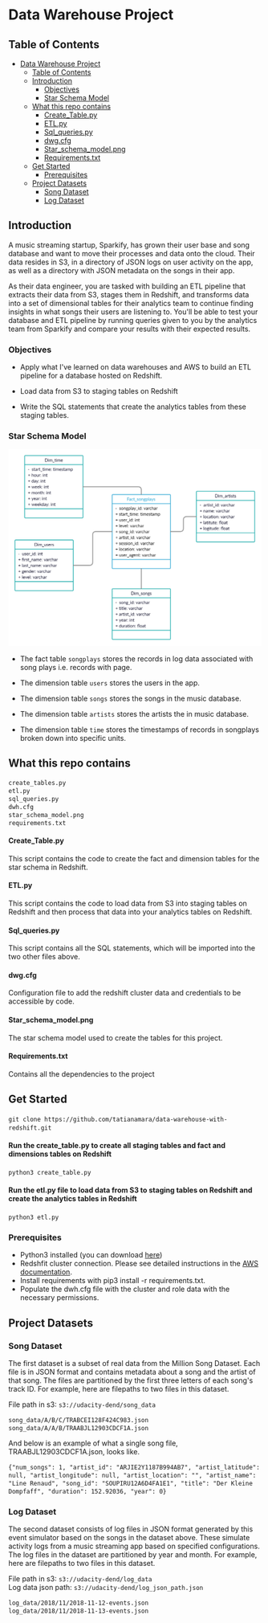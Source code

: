 # Data Warehouse Project

## Table of Contents

- [Data Warehouse Project](#data-warehouse-project)
  - [Table of Contents](#table-of-contents)  
  - [Introduction](#introduction)
    - [Objectives](#objectives)  
    - [Star Schema Model](#star-schema-model)  
  - [What this repo contains](#what-this-repo-contains)
    - [Create_Table.py](#create_tablepy)
    - [ETL.py](#etlpy)
    - [Sql_queries.py](#sql_queriespy)
    - [dwg.cfg](#dwgcfg)
    - [Star_schema_model.png](#star_schema_modelpng)
    - [Requirements.txt](#requirementstxt)
  - [Get Started](#get-started)
    - [Prerequisites](#prerequisites)
  - [Project Datasets](#project-datasets)
    - [Song Dataset](#song-dataset)
    - [Log Dataset](#log-dataset)

## Introduction  
A music streaming startup, Sparkify, has grown their user base and song database and want to move their processes and data onto the cloud. 
Their data resides in S3, in a directory of JSON logs on user activity on the app, as well as a directory with JSON metadata on the songs in their app.

As their data engineer, you are tasked with building an ETL pipeline that extracts their data from S3, stages them in Redshift, and transforms data into a set of dimensional tables for their analytics team to continue finding insights in what songs their users are listening to. 
You'll be able to test your database and ETL pipeline by running queries given to you by the analytics team from Sparkify and compare your results with their expected results.

### Objectives  

- Apply what I've learned on data warehouses and AWS to build an ETL pipeline for a database hosted on Redshift. 

- Load data from S3 to staging tables on Redshift 

- Write the SQL statements that create the analytics tables from these staging tables.

### Star Schema Model  
![Star Schema Model](https://github.com/tatianamara/data-warehouse-with-redshift/blob/main/star_schema_model.png)

- The fact table `songplays` stores the records in log data associated with song plays i.e. records with page.

- The dimension table `users` stores the users in the app.

- The dimension table `songs` stores the songs in the music database.

- The dimension table `artists` stores the artists the in music database.

- The dimension table `time` stores the timestamps of records in songplays broken down into specific units.

## What this repo contains
```
create_tables.py
etl.py
sql_queries.py
dwh.cfg
star_schema_model.png
requirements.txt
```

#### Create_Table.py
This script contains the code to create the fact and dimension tables for the star schema in Redshift.

#### ETL.py
This script contains the code to load data from S3 into staging tables on Redshift and then process that data into your analytics tables on Redshift.

#### Sql_queries.py
This script contains all the SQL statements, which will be imported into the two other files above.

#### dwg.cfg
Configuration file to add the redshift cluster data and credentials to be accessible by code.

#### Star_schema_model.png
The star schema model used to create the tables for this project.

#### Requirements.txt 
Contains all the dependencies to the project

## Get Started  

`git clone https://github.com/tatianamara/data-warehouse-with-redshift.git`

#### Run the create_table.py to create all staging tables and fact and dimensions tables on Redshift  
`python3 create_table.py`

#### Run the etl.py file to load data from S3 to staging tables on Redshift and create the analytics tables in Redshift  
`python3 etl.py`

### Prerequisites

- Python3 installed (you can download [here](https://www.python.org/downloads/))
- Redshfit cluster connection. Please see detailed instructions in the [AWS documentation](https://docs.aws.amazon.com/redshift/latest/gsg/getting-started.html).
- Install requirements with pip3 install -r requirements.txt.
- Populate the dwh.cfg file with the cluster and role data with the necessary permissions.

## Project Datasets  

### Song Dataset  
The first dataset is a subset of real data from the Million Song Dataset. Each file is in JSON format and contains metadata about a song and the artist of that song. 
The files are partitioned by the first three letters of each song's track ID. For example, here are filepaths to two files in this dataset.

File path in s3: `s3://udacity-dend/song_data`  

```
song_data/A/B/C/TRABCEI128F424C983.json  
song_data/A/A/B/TRAABJL12903CDCF1A.json
```

And below is an example of what a single song file, TRAABJL12903CDCF1A.json, looks like.

```
{"num_songs": 1, "artist_id": "ARJIE2Y1187B994AB7", "artist_latitude": null, "artist_longitude": null, "artist_location": "", "artist_name": "Line Renaud", "song_id": "SOUPIRU12A6D4FA1E1", "title": "Der Kleine Dompfaff", "duration": 152.92036, "year": 0}
```

### Log Dataset  

The second dataset consists of log files in JSON format generated by this event simulator based on the songs in the dataset above. These simulate activity logs from a music streaming app based on specified configurations.
The log files in the dataset are partitioned by year and month. For example, here are filepaths to two files in this dataset.

File path in s3: `s3://udacity-dend/log_data`  
Log data json path: `s3://udacity-dend/log_json_path.json`  

```
log_data/2018/11/2018-11-12-events.json
log_data/2018/11/2018-11-13-events.json
```





